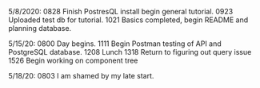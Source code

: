 5/8/2020:
0828 Finish PostresQL install begin general tutorial.
0923 Uploaded test db for tutorial.
1021 Basics completed, begin README and planning database.

5/15/20:
0800 Day begins.
1111 Begin Postman testing of API and PostgreSQL database.
1208 Lunch
1318 Return to figuring out query issue
1526 Begin working on component tree

5/18/20:
0803 I am shamed by my late start.